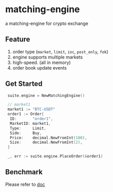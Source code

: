 # matching-engine

a matching-engine for crypto exchange

## Feature

1. order type (`market`, `limit`, `ioc`, `post_only`, `fok`)
1. engine supports multiple markets
1. high-speed. (all in memory)
1. order book update events

## Get Started

```Go
 suite.engine = NewMatchingEngine()

 // market1
 market1 := "BTC-USDT"
 order1 := Order{
  ID:       "order1",
  MarketID: market1,
  Type:     Limit,
  Side:     Buy,
  Price:    decimal.NewFromInt(100),
  Size:     decimal.NewFromInt(2),
 }

 _, err := suite.engine.PlaceOrder(&order1)
```

## Benchmark

Please refer to [doc](./doc/benchmark/v0.4.0.md)
